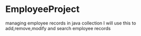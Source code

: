 # EmployeeProject
managing employee records in java collection
I will use this to add,remove,modify and search employee records
